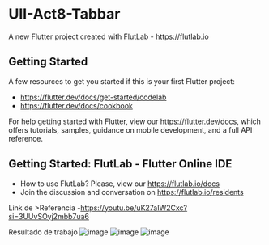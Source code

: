 # UII-Act8-Tabbar

A new Flutter project created with FlutLab - https://flutlab.io

## Getting Started

A few resources to get you started if this is your first Flutter project:

- https://flutter.dev/docs/get-started/codelab
- https://flutter.dev/docs/cookbook

For help getting started with Flutter, view our
https://flutter.dev/docs, which offers tutorials,
samples, guidance on mobile development, and a full API reference.

## Getting Started: FlutLab - Flutter Online IDE

- How to use FlutLab? Please, view our https://flutlab.io/docs
- Join the discussion and conversation on https://flutlab.io/residents

Link de >Referencia
-https://youtu.be/uK27aIW2Cxc?si=3UUvSOyj2mbb7ua6

Resultado de trabajo
![image](https://github.com/Hernandezc128/UII-Act8-Tabbar/assets/143743758/6cb14c88-85ee-45aa-a1bd-1f2c26873057)
![image](https://github.com/Hernandezc128/UII-Act8-Tabbar/assets/143743758/07d02b0f-8aa3-44af-96fd-e41ae2cb59cd)
![image](https://github.com/Hernandezc128/UII-Act8-Tabbar/assets/143743758/9278322a-1ca7-4350-bbce-39a26510c266)



